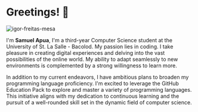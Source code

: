 # Greetings! 👋

![igor-freitas-mesa](https://github.com/heyitsreese/heyitsreese/assets/154211280/04bbb9a6-26fd-4dcc-9b71-bbbb59c94357)

I'm **Samuel Apua**, I'm a third-year Computer Science student at the University of St. La Salle - Bacolod. My passion lies in coding. I take pleasure in creating digital experiences and delving into the vast possibilities of the online world. My ability to adapt seamlessly to new environments is complemented by a strong willingness to learn more.

In addition to my current endeavors, I have ambitious plans to broaden my programming language proficiency. I'm excited to leverage the GitHub Education Pack to explore and master a variety of programming languages. This initiative aligns with my dedication to continuous learning and the pursuit of a well-rounded skill set in the dynamic field of computer science.
